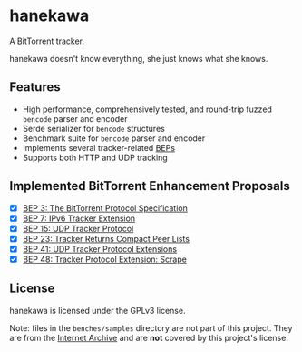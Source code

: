 # hanekawa

A BitTorrent tracker.

hanekawa doesn't know everything, she just knows what she knows.

## Features

- High performance, comprehensively tested, and round-trip fuzzed `bencode` parser and encoder
- Serde serializer for `bencode` structures
- Benchmark suite for `bencode` parser and encoder
- Implements several tracker-related [BEPs](https://www.bittorrent.org/beps/bep_0000.html)
- Supports both HTTP and UDP tracking

## Implemented BitTorrent Enhancement Proposals
- [x] [BEP 3: The BitTorrent Protocol Specification](https://www.bittorrent.org/beps/bep_0003.html)
- [x] [BEP 7: IPv6 Tracker Extension](https://www.bittorrent.org/beps/bep_0007.html)
- [x] [BEP 15: UDP Tracker Protocol](https://www.bittorrent.org/beps/bep_0015.html)
- [x] [BEP 23: Tracker Returns Compact Peer Lists](https://www.bittorrent.org/beps/bep_0023.html)
- [x] [BEP 41: UDP Tracker Protocol Extensions](https://www.bittorrent.org/beps/bep_0041.html)
- [x] [BEP 48: Tracker Protocol Extension: Scrape](https://www.bittorrent.org/beps/bep_0048.html)

## License

hanekawa is licensed under the GPLv3 license.

Note: files in the `benches/samples` directory are not part of this project.
They are from the [Internet Archive](https://archive.org/) and are **not** covered by this project's license. 
